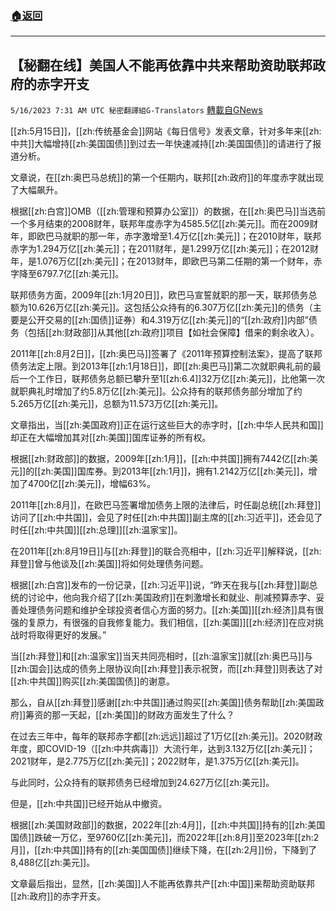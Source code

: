 ###  [:house:返回](README.md)
---


## 【秘翻在线】美国人不能再依靠中共来帮助资助联邦政府的赤字开支
`5/16/2023 7:31 AM UTC 秘密翻譯組G-Translators` [轉載自GNews](https://gnews.org/articles/1304153)

[[zh:5月15日]]，[[zh:传统基金会]]网站《每日信号》发表文章，针对多年来[[zh:中共]]大幅增持[[zh:美国国债]]到过去一年快速减持[[zh:美国国债]]的请进行了报道分析。

文章说，在[[zh:奥巴马总统]]的第一个任期内，联邦[[zh:政府]]的年度赤字就出现了大幅飙升。

根据[[zh:白宫]]OMB（[[zh:管理和预算办公室]]）的数据，在[[zh:奥巴马]]当选前一个多月结束的2008财年，联邦年度赤字为4585.5亿[[zh:美元]]。而在2009财年，即欧巴马就职的那一年，赤字激增至1.4万亿[[zh:美元]]；在2010财年，联邦赤字为1.294万亿[[zh:美元]]；在2011财年，是1.299万亿[[zh:美元]]；在2012财年，是1.076万亿[[zh:美元]]；在2013财年，即欧巴马第二任期的第一个财年，赤字降至6797.7亿[[zh:美元]]。

联邦债务方面，2009年[[zh:1月20日]]，欧巴马宣誓就职的那一天，联邦债务总额为10.626万亿[[zh:美元]]。这包括公众持有的6.307万亿[[zh:美元]]的债务（主要是公开交易的[[zh:国债]]证券）和4.319万亿[[zh:美元]]的“[[zh:政府]]内部”债务（包括[[zh:财政部]]从其他[[zh:政府]]项目【如社会保障】借来的剩余收入）。

2011年[[zh:8月2日]]，[[zh:奥巴马]]签署了《2011年预算控制法案》，提高了联邦债务法定上限。到2013年[[zh:1月18日]]，即[[zh:奥巴马]]第二次就职典礼前的最后一个工作日，联邦债务总额已攀升至1[[zh:6.4]]32万亿[[zh:美元]]，比他第一次就职典礼时增加了约5.8万亿[[zh:美元]]。公众持有的联邦债务部分增加了约5.265万亿[[zh:美元]]，总额为11.573万亿[[zh:美元]]。

文章指出，当[[zh:美国政府]]正在运行这些巨大的赤字时，[[zh:中华人民共和国]]却正在大幅增加其对[[zh:美国]]国库证券的所有权。

根据[[zh:财政部]]的数据，2009年[[zh:1月]]，[[zh:中共国]]拥有7442亿[[zh:美元]]的[[zh:美国]]国库券。到2013年[[zh:1月]]，拥有1.2142万亿[[zh:美元]]，增加了4700亿[[zh:美元]]，增幅63%。

2011年[[zh:8月]]，在欧巴马签署增加债务上限的法律后，时任副总统[[zh:拜登]]访问了[[zh:中共国]]，会见了时任[[zh:中共国]]副主席的[[zh:习近平]]，还会见了时任[[zh:中共国]][[zh:总理]][[zh:温家宝]]。

在2011年[[zh:8月19日]]与[[zh:拜登]]的联合亮相中，[[zh:习近平]]解释说，[[zh:拜登]]曾与他谈及[[zh:美国]]将如何处理债务问题。

根据[[zh:白宫]]发布的一份记录，[[zh:习近平]]说，“昨天在我与[[zh:拜登]]副总统的讨论中，他向我介绍了[[zh:美国政府]]在刺激增长和就业、削减预算赤字、妥善处理债务问题和维护全球投资者信心方面的努力。[[zh:美国]][[zh:经济]]具有很强的复原力，有很强的自我修复能力。我们相信，[[zh:美国]][[zh:经济]]在应对挑战时将取得更好的发展。”

当[[zh:拜登]]和[[zh:温家宝]]当天共同亮相时，[[zh:温家宝]]就[[zh:奥巴马]]与[[zh:国会]]达成的债务上限协议向[[zh:拜登]]表示祝贺，而[[zh:拜登]]则表达了对[[zh:中共国]]购买[[zh:美国国债]]的谢意。

那么，自从[[zh:拜登]]感谢[[zh:中共国]]通过购买[[zh:美国]]债务帮助[[zh:美国政府]]筹资的那一天起，[[zh:美国]]的财政方面发生了什么？

在过去三年中，每年的联邦赤字都[[zh:远远]]超过了1万亿[[zh:美元]]。2020财政年度，即COVID-19（[[zh:中共病毒]]）大流行年，达到3.132万亿[[zh:美元]]；2021财年，是2.775万亿[[zh:美元]]；2022财年，是1.375万亿[[zh:美元]]。

与此同时，公众持有的联邦债务已经增加到24.627万亿[[zh:美元]]。

但是，[[zh:中共国]]已经开始从中撤资。

根据[[zh:美国财政部]]的数据，2022年[[zh:4月]]，[[zh:中共国]]持有的[[zh:美国国债]]跌破一万亿，至9760亿[[zh:美元]]，而2022年[[zh:8月]]至2023年[[zh:2月]]，[[zh:中共国]]持有的[[zh:美国国债]]继续下降，在[[zh:2月]]份，下降到了8,488亿[[zh:美元]]。

文章最后指出，显然，[[zh:美国]]人不能再依靠共产[[zh:中国]]来帮助资助联邦[[zh:政府]]的赤字开支。
